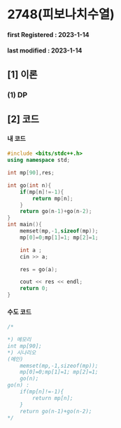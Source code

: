 # 2748(피보나치수열)

#### **first Registered : 2023-1-14**

#### last modified : **2023-1-14**

## \[1] 이론

### (1) DP

## \[2] 코드

#### 내 코드

```cpp
#include <bits/stdc++.h>
using namespace std;

int mp[90],res;

int go(int n){
    if(mp[n]!=-1){
        return mp[n];
    }
    return go(n-1)+go(n-2);
}
int main(){
    memset(mp,-1,sizeof(mp));
    mp[0]=0;mp[1]=1; mp[2]=1;

    int a ;
    cin >> a;

    res = go(a);

    cout << res << endl;
    return 0;
}
```

#### 수도 코드

```cpp
/*

*) 메모리
int mp[90];
*) 시나리오
(메인)
    memset(mp,-1,sizeof(mp));
    mp[0]=0;mp[1]=1; mp[2]=1;
    go(n);
go(n) : 
    if(mp[n]!=-1){
        return mp[n];
    }
    return go(n-1)+go(n-2);
*/
```
